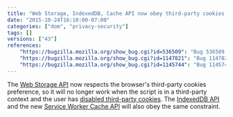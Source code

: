 ```yaml
---
title: "Web Storage, IndexedDB, Cache API now obey third-party cookies preference"
date: "2015-10-24T16:10:00-07:00"
categories: ["dom", "privacy-security"]
tags: []
versions: ["43"]
references:
    "https://bugzilla.mozilla.org/show_bug.cgi?id=536509": "Bug 536509 - localStorage does not obey \"third-party cookies\" pref"
    "https://bugzilla.mozilla.org/show_bug.cgi?id=1147821": "Bug 1147821 - Only disable IndexedDB in third-party windows when the third-party cookie preference is set"
    "https://bugzilla.mozilla.org/show_bug.cgi?id=1145744": "Bug 1145744 - Disallow Cache API in 3rd party windows when 3rd party cookies are disabled"
---
```

The [Web Storage API](https://developer.mozilla.org/en-US/docs/Web/API/Web_Storage_API) now respects the browser's third-party cookies preference, so it will no longer work when the script is in a third-party context and the user has [disabled third-party cookies](https://support.mozilla.org/en-US/kb/disable-third-party-cookies). The [IndexedDB API](https://developer.mozilla.org/en-US/docs/Web/API/IndexedDB_API) and the new [Service Worker Cache API](https://developer.mozilla.org/en-US/docs/Web/API/Cache) will also obey the same constraint.
